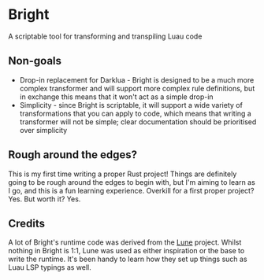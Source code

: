 # Bright
A scriptable tool for transforming and transpiling Luau code

## Non-goals
- Drop-in replacement for Darklua - Bright is designed to be a much more complex transformer and will support more
  complex rule definitions, but in exchange this means that it won't act as a simple drop-in
- Simplicity - since Bright is scriptable, it will support a wide variety of transformations that you can apply to code,
  which means that writing a transformer will not be simple; clear documentation should be prioritised over simplicity

## Rough around the edges?
This is my first time writing a proper Rust project! Things are definitely going to be rough around the edges to begin
with, but I'm aiming to learn as I go, and this is a fun learning experience. Overkill for a first proper project? Yes.
But worth it? Yes.

## Credits
A lot of Bright's runtime code was derived from the [Lune](https://github.com/lune-org/lune) project. Whilst nothing in
Bright is 1:1, Lune was used as either inspiration or the base to write the runtime. It's been handy to learn how they
set up things such as Luau LSP typings as well.
